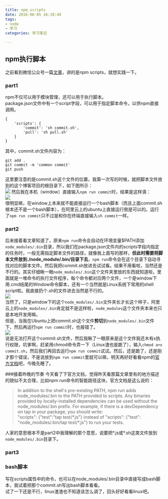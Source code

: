 ```yaml
---
title: npm_scripts
date: 2016-06-05 16:10:49
tags: 
- node
- 学习
categories: 学习笔记

---
```

## npm执行脚本
之前看到微信公众号一篇[文章](http://mp.weixin.qq.com/s?__biz=MjM5MTA1MjAxMQ==&mid=2651220932&idx=1&sn=49a0843b95545d453f500ed43159e785&scene=23&srcid=0606p8U0fFmRs5MHUGT3GE68#rd)，讲的是npm scripts，就想实践一下。  
### part1
npm不仅可以用于模块管理，还可以用于执行脚本。  
package.json文件中有一个script字段，可以用于指定脚本命令，以供npm直接调用。

	{
		'scripts': {
			'commit': 'sh commit.sh',
			'pull': 'sh pull.sh'
		}
	}
其中，commit.sh文件内容为：  
	
	git add .
	git commit -m 'common commit'
	git push
这里要注意的是commit.sh这个文件的位置，我第一次写的时候，就把脚本文件放到的这个博客项目的根目录下，如下图所示：  
![](/image/npm_script/1.png)
然后我在本机（window）直接输入`npm run commit`时，结果是这样滴：  
![](/image/npm_script/2.jpg)  
很明显嘛，在window上本来就不能直接运行一个bash脚本（而且上面commit.sh根本还不是一个bash脚本），在阿里云上的ubuntu上直接运行倒是可以的。运行了`npm run commit`只不过是和你在终端直接输入`sh commit`一样。  

### part2
后来接着看文章知道了，原来`npm run`命令会自动在环境变量$PATH添加`node_modules/.bin`目录，所以我们在package.json文件内的scripts字段内指定的任务时，一般无需指定脚本文件的路径，就像我上面写的那样，**但此时需要将脚本文件放到./node_module/.bin/目录下去**，`npm run`命令会在这个目录下自动寻找对应的脚本文件。然后我把commit.sh放进去试试看。结果不用看啦，当然还是不行的。其实仔细瞅一眼`node_modules/.bin`这个文件夹里放的东西就知道啦，里面就是一堆命令的执行文件程序，每个命令都对应两个文件，一个是window下用.cmd结尾的Window命令脚本，还有一个当然就是Linux系统下常用的shell script啦。我直接扔个.sh的文件进去当然是不行的。  
![](/image/npm_script/3.jpg)   
当然了，只是window下的这个`node_modules/.bin`文件夹长才长这个样子，阿里云上的`node_modules/.bin`肯定就不是这样啦，`node_modules`这个文件夹本来也只是本地开发用嘛。  
但是，当我在Ubuntu上把commit.sh这个文件**剪切**到`node_modules/.bin`文件下，然后再运行`npm run commit`时，也报错了。  
![](/image/npm_script/2.png)  
说是无法打开这个commit.sh文件，然后我瞅了一眼原来是这个文件我还木有x执行权限，坑爹啊，赶紧用chmod命令弄一下（Linux渣也是跪了），输入`chmod a+x commit.sh`，然后我们再回去运行`npm run commit`试试。然后，还是跪了，还是刚才那个错误，不是说放到`npm run commit`里就可以嘛，明天再好好看看npm的[官方文档](https://docs.npmjs.com/cli/run-script)吧，今晚先睡了。  

###接着昨晚的节奏
今天看了下官方文档，觉得昨天看那篇文章里有的地方描述的貌似不太合理，比如npm run命令的智能路径这块，官方文档是这么说的：  
> In addition to the shell's pre-existing PATH, npm run adds node_modules/.bin to the PATH provided to scripts. Any binaries provided by locally-installed dependencies can be used without the node_modules/.bin prefix. For example, if there is a devDependency on tap in your package, you should write:  
> "scripts": {"test":"tap test/\*.js"}
> instead of "scripts": {"test": "node_modules/.bin/tap test/\*.js"} to run your tests.

人家的意思根本不是part2中我理解的那个意思，说要把*.js或*.sh这类文件放到`node_modules/.bin`目录下。  
### part3
### bash脚本
写在scripts属性中的命令，也可以在node_modules/.bin目录中直接写成bash脚本，我试着把那个commit.sh写出bash脚本看看。  
试了一下还是不行，linux渣渣也不知道该怎么调了，回头好好看看linux吧。
